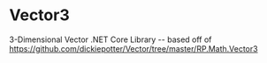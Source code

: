 # Vector3
3-Dimensional Vector .NET Core Library -- based off of https://github.com/dickiepotter/Vector/tree/master/RP.Math.Vector3

